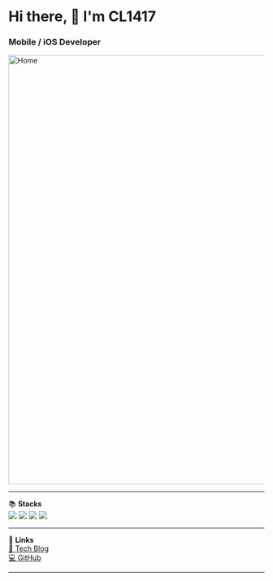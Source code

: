 # Hi there, 👋 I'm CL1417
### Mobile / iOS Developer  

<img width="845" alt="Home" src="https://github.com/user-attachments/assets/5157b209-5a4c-47ca-806a-3d99dd89c8f1" />

---

📚 **Stacks**  
<img src="https://img.shields.io/badge/Swift-FA7343?style=flat-square&logo=Swift&logoColor=white"/> 
<img src="https://img.shields.io/badge/Objective-C-1572B6?style=flat-square&logo=c&logoColor=white"/> 
<img src="https://img.shields.io/badge/RxSwift-F7DF1E?style=flat-square&logo=reactivex&logoColor=white"/> 
<img src="https://img.shields.io/badge/SwiftUI-000000?style=flat-square&logo=swift&logoColor=white"/>  

---

🔗 **Links**  
[📖 Tech Blog](https://angeloffury7.tistory.com/)  
[💻 GitHub](https://github.com/CL1417)  

---
